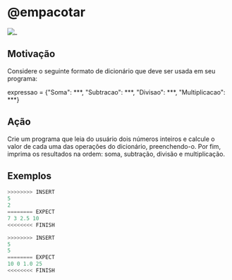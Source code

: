 # @empacotar

![_](https://raw.githubusercontent.com/qxcodefup/arcade/master/base/empacotar/cover.jpg)

## Motivação

Considere o seguinte formato de dicionário que deve ser usada em seu programa:  
  
expressao = {"Soma": \*\*\*, "Subtracao": \*\*\*, "Divisao": \*\*\*, "Multiplicacao": \*\*\*}  
  
## Ação

Crie um programa que leia do usuário dois números inteiros e calcule o valor de cada uma das operações do dicionário, preenchendo-o. Por fim, imprima os resultados na ordem: soma, subtração, divisão e multiplicação.

## Exemplos

``` py
>>>>>>>> INSERT
5  
2
======== EXPECT
7 3 2.5 10
<<<<<<<< FINISH
```

```py
>>>>>>>> INSERT
5  
5
======== EXPECT
10 0 1.0 25
<<<<<<<< FINISH
```
